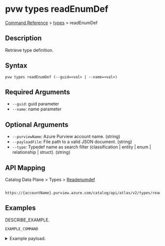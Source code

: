 # pvw types readEnumDef
[Command Reference](../../../README.md#command-reference) > [types](./main.md) > readEnumDef

## Description
Retrieve type definition.

## Syntax
```
pvw types readEnumDef (--guid=<val> | --name=<val>)
```

## Required Arguments
- `--guid`: guid parameter
- `--name`: name parameter

## Optional Arguments
- `--purviewName`: Azure Purview account name. (string)
- `--payloadFile`: File path to a valid JSON document. (string)
- `--type`: Typedef name as search filter (classification | entity | enum | relationship | struct). (string)

## API Mapping
Catalog Data Plane > Types > [Readenumdef]()
```
 https://{accountName}.purview.azure.com/catalog/api/atlas/v2/types/readEnumDef
```

## Examples
DESCRIBE_EXAMPLE.
```powershell
EXAMPLE_COMMAND
```
<details><summary>Example payload.</summary>
<p>

```json
PASTE_JSON_HERE
```
</p>
</details>